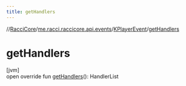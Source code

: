 ```yaml
---
title: getHandlers
---
```

//[RacciCore](../../../index.html)/[me.racci.raccicore.api.events](../index.html)/[KPlayerEvent](index.html)/[getHandlers](get-handlers.html)



# getHandlers



[jvm]\
open override fun [getHandlers](get-handlers.html)(): HandlerList




